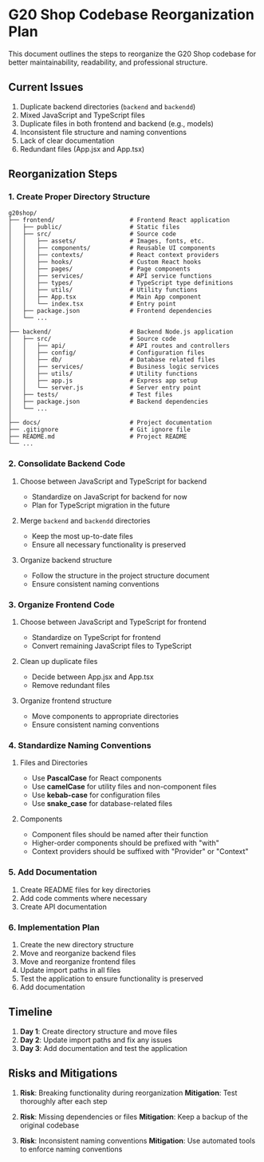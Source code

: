 # G20 Shop Codebase Reorganization Plan

This document outlines the steps to reorganize the G20 Shop codebase for better maintainability, readability, and professional structure.

## Current Issues

1. Duplicate backend directories (`backend` and `backendd`)
2. Mixed JavaScript and TypeScript files
3. Duplicate files in both frontend and backend (e.g., models)
4. Inconsistent file structure and naming conventions
5. Lack of clear documentation
6. Redundant files (App.jsx and App.tsx)

## Reorganization Steps

### 1. Create Proper Directory Structure

```
g20shop/
├── frontend/                     # Frontend React application
│   ├── public/                   # Static files
│   ├── src/                      # Source code
│   │   ├── assets/               # Images, fonts, etc.
│   │   ├── components/           # Reusable UI components
│   │   ├── contexts/             # React context providers
│   │   ├── hooks/                # Custom React hooks
│   │   ├── pages/                # Page components
│   │   ├── services/             # API service functions
│   │   ├── types/                # TypeScript type definitions
│   │   ├── utils/                # Utility functions
│   │   ├── App.tsx               # Main App component
│   │   └── index.tsx             # Entry point
│   ├── package.json              # Frontend dependencies
│   └── ...
│
├── backend/                      # Backend Node.js application
│   ├── src/                      # Source code
│   │   ├── api/                  # API routes and controllers
│   │   ├── config/               # Configuration files
│   │   ├── db/                   # Database related files
│   │   ├── services/             # Business logic services
│   │   ├── utils/                # Utility functions
│   │   ├── app.js                # Express app setup
│   │   └── server.js             # Server entry point
│   ├── tests/                    # Test files
│   ├── package.json              # Backend dependencies
│   └── ...
│
├── docs/                         # Project documentation
├── .gitignore                    # Git ignore file
├── README.md                     # Project README
└── ...
```

### 2. Consolidate Backend Code

1. Choose between JavaScript and TypeScript for backend
   - Standardize on JavaScript for backend for now
   - Plan for TypeScript migration in the future

2. Merge `backend` and `backendd` directories
   - Keep the most up-to-date files
   - Ensure all necessary functionality is preserved

3. Organize backend structure
   - Follow the structure in the project structure document
   - Ensure consistent naming conventions

### 3. Organize Frontend Code

1. Choose between JavaScript and TypeScript for frontend
   - Standardize on TypeScript for frontend
   - Convert remaining JavaScript files to TypeScript

2. Clean up duplicate files
   - Decide between App.jsx and App.tsx
   - Remove redundant files

3. Organize frontend structure
   - Move components to appropriate directories
   - Ensure consistent naming conventions

### 4. Standardize Naming Conventions

1. Files and Directories
   - Use **PascalCase** for React components
   - Use **camelCase** for utility files and non-component files
   - Use **kebab-case** for configuration files
   - Use **snake_case** for database-related files

2. Components
   - Component files should be named after their function
   - Higher-order components should be prefixed with "with"
   - Context providers should be suffixed with "Provider" or "Context"

### 5. Add Documentation

1. Create README files for key directories
2. Add code comments where necessary
3. Create API documentation

### 6. Implementation Plan

1. Create the new directory structure
2. Move and reorganize backend files
3. Move and reorganize frontend files
4. Update import paths in all files
5. Test the application to ensure functionality is preserved
6. Add documentation

## Timeline

1. **Day 1**: Create directory structure and move files
2. **Day 2**: Update import paths and fix any issues
3. **Day 3**: Add documentation and test the application

## Risks and Mitigations

1. **Risk**: Breaking functionality during reorganization
   **Mitigation**: Test thoroughly after each step

2. **Risk**: Missing dependencies or files
   **Mitigation**: Keep a backup of the original codebase

3. **Risk**: Inconsistent naming conventions
   **Mitigation**: Use automated tools to enforce naming conventions
